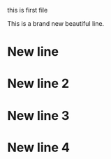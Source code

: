 this is first file


This is a brand new beautiful line.
# New line
# New line 2
# New line 3
# New line 4
